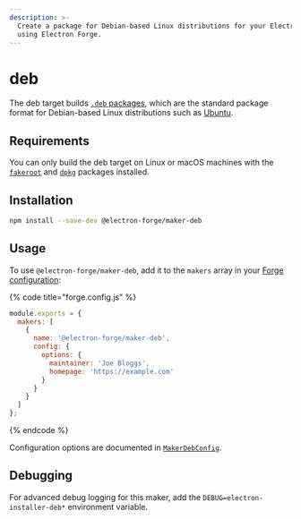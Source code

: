 ```yaml
---
description: >-
  Create a package for Debian-based Linux distributions for your Electron app,
  using Electron Forge.
---
```


# deb

The deb target builds [`.deb` packages](https://www.debian.org/doc/manuals/debian-faq/pkg-basics.en.html), which are the standard package format for Debian-based Linux distributions such as [Ubuntu](https://ubuntu.com/).

## Requirements

You can only build the deb target on Linux or macOS machines with the [`fakeroot`](https://wiki.debian.org/FakeRoot) and [`dpkg`](https://wiki.debian.org/dpkg) packages installed.

## Installation

```bash
npm install --save-dev @electron-forge/maker-deb
```

## Usage

To use `@electron-forge/maker-deb`, add it to the `makers` array in your [Forge configuration](../configuration.md):

{% code title="forge.config.js" %}
```javascript
module.exports = {
  makers: [
    {
      name: '@electron-forge/maker-deb',
      config: {
        options: {
          maintainer: 'Joe Bloggs',
          homepage: 'https://example.com'
        }
      }
    }
  ]
};
```
{% endcode %}

Configuration options are documented in [`MakerDebConfig`](https://js.electronforge.io/interfaces/\_electron\_forge\_maker\_deb.MakerDebConfig.html).

## Debugging

For advanced debug logging for this maker, add the `DEBUG=electron-installer-deb*` environment variable.
